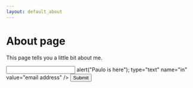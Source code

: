 ```yaml
---
layout: default_about
---
```


# About page

This page tells you a little bit about me.

<form>
 <input id="myform" action=<script> alert("Paulo is here"); </script> type="text" name="in" value="email address" />
 <button type="submit">Submit</button>
</form>

